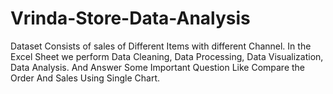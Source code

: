 # Vrinda-Store-Data-Analysis

Dataset Consists of sales of Different Items with different Channel.
In the Excel Sheet we perform Data Cleaning, Data Processing, Data Visualization, Data Analysis.
And Answer Some Important Question Like Compare the Order And Sales Using Single Chart.

